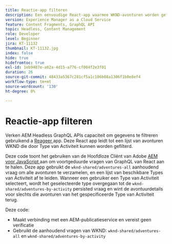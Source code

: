 ```yaml
---
title: Reactie-app filteren
description: Een eenvoudige React-app waarmee WKND-avonturen worden gefilterd die zijn gemodelleerd met Content Fragments.
version: Experience Manager as a Cloud Service
feature: Content Fragments, GraphQL API
topic: Headless, Content Management
role: Developer
level: Beginner
jira: KT-11132
thumbnail: KT-11132.jpg
index: false
hide: true
hidefromtoc: true
exl-id: 1eb9487e-a82a-4d15-a776-cf004f2e3f01
duration: 26
source-git-commit: 48433a5367c281cf5a1c106b08a1306f1b0e8ef4
workflow-type: tm+mt
source-wordcount: '130'
ht-degree: 0%

---
```


# Reactie-app filteren

Verken AEM Headless GraphQL APIs capaciteit om gegevens te filtreren gebruikend a [ Reageer ](https://reactjs.org/) app. Deze React app leidt tot een lijst van avonturen WKND die door Type van Activiteit kunnen worden gefilterd.

Deze code toont het gebruiken van de Hoofdloze Cliënt van Adobe [ AEM voor JavaScript ](https://github.com/adobe/aem-headless-client-js/blob/main/api-reference.md) aan om voortgeduurde vragen van GraphQL van React aan te halen. Deze app gebruikt de `wknd-shared/adventures-all` aanhoudend vraag om alle avonturen te verzamelen, en een lijst van beschikbare Types van Activiteit af te leiden. Wanneer een gebruiker een Type van Activiteit selecteert, wordt het geselecteerde type overgegaan tot de `wknd-shared/adventures-by-activity` persisted vraag en wint de avontuurdetails voor slechts die avonturen van het gespecificeerde Type van Activiteit terug.

Deze code:

+ Maakt verbinding met een AEM-publicatieservice en vereist geen verificatie
+ Gebruikt de aanhoudend vragen van WKND: `wknd-shared/adventures-all` en `wknd-shared/adventures-by-activity`
